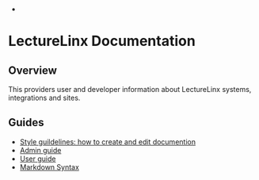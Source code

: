 * <!-- TITLE: Home -->
<!-- SUBTITLE: A quick summary of how to use the LectureLinx Documentation site -->

# LectureLinx Documentation  
## Overview
This providers user and developer information about LectureLinx systems, integrations and sites.

## Guides
* [Style guildelines: how to create and edit documention](/)
* [Admin guide](/)
* [User guide](/)
* [Markdown Syntax](/)




